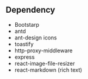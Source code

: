 ## Dependency

- Bootstarp
- antd
- ant-design icons
- toastify
- http-proxy-middleware
- express
- react-image-file-resizer
- react-markdown (rich text)
